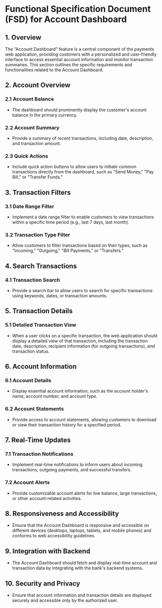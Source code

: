 # Functional Specification Document (FSD) for Account Dashboard

## 1. Overview

The "Account Dashboard" feature is a central component of the payments web application, providing customers with a personalized and user-friendly interface to access essential account information and monitor transaction summaries. This section outlines the specific requirements and functionalities related to the Account Dashboard.

## 2. Account Overview

### 2.1 Account Balance

- The dashboard should prominently display the customer's account balance in the primary currency.

### 2.2 Account Summary

- Provide a summary of recent transactions, including date, description, and transaction amount.

### 2.3 Quick Actions

- Include quick action buttons to allow users to initiate common transactions directly from the dashboard, such as "Send Money," "Pay Bill," or "Transfer Funds."

## 3. Transaction Filters

### 3.1 Date Range Filter

- Implement a date range filter to enable customers to view transactions within a specific time period (e.g., last 7 days, last month).

### 3.2 Transaction Type Filter

- Allow customers to filter transactions based on their types, such as "Incoming," "Outgoing," "Bill Payments," or "Transfers."

## 4. Search Transactions

### 4.1 Transaction Search

- Provide a search bar to allow users to search for specific transactions using keywords, dates, or transaction amounts.

## 5. Transaction Details

### 5.1 Detailed Transaction View

- When a user clicks on a specific transaction, the web application should display a detailed view of that transaction, including the transaction date, description, recipient information (for outgoing transactions), and transaction status.

## 6. Account Information

### 6.1 Account Details

- Display essential account information, such as the account holder's name, account number, and account type.

### 6.2 Account Statements

- Provide access to account statements, allowing customers to download or view their transaction history for a specified period.

## 7. Real-Time Updates

### 7.1 Transaction Notifications

- Implement real-time notifications to inform users about incoming transactions, outgoing payments, and successful transfers.

### 7.2 Account Alerts

- Provide customizable account alerts for low balance, large transactions, or other account-related activities.

## 8. Responsiveness and Accessibility

- Ensure that the Account Dashboard is responsive and accessible on different devices (desktops, laptops, tablets, and mobile phones) and conforms to web accessibility guidelines.

## 9. Integration with Backend

- The Account Dashboard should fetch and display real-time account and transaction data by integrating with the bank's backend systems.

## 10. Security and Privacy

- Ensure that account information and transaction details are displayed securely and accessible only by the authorized user.



